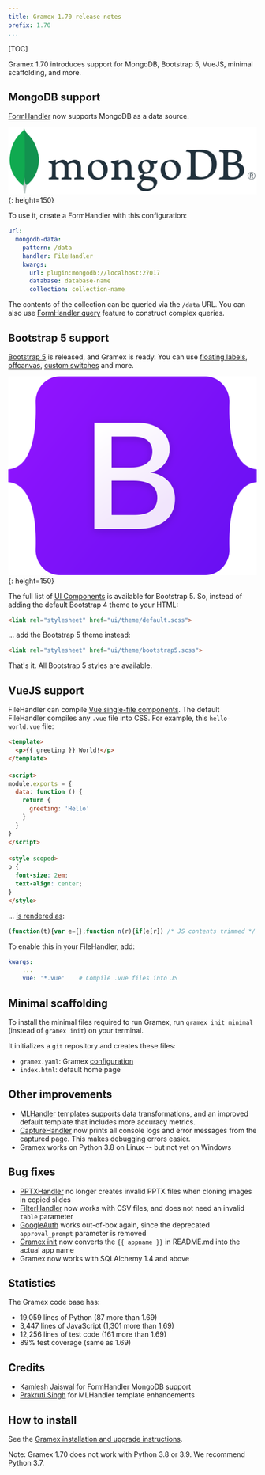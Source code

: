 ```yaml
---
title: Gramex 1.70 release notes
prefix: 1.70
...
```


[TOC]

Gramex 1.70 introduces support for MongoDB, Bootstrap 5, VueJS, minimal scaffolding, and more.


## MongoDB support

[FormHandler](../../formhandler/) now supports MongoDB as a data source.

![MongoDB logo](mongodb-logo.svg){: height=150}

To use it, create a FormHandler with this configuration:

```yaml
url:
  mongodb-data:
    pattern: /data
    handler: FileHandler
    kwargs:
      url: plugin:mongodb://localhost:27017
      database: database-name
      collection: collection-name
```

The contents of the collection can be queried via the `/data` URL. You can also use
[FormHandler query](../../formhandler/#formhandler-query) feature to construct complex queries.


## Bootstrap 5 support

[Bootstrap 5](https://getbootstrap.com/docs/5.0/getting-started/introduction/) is released, and Gramex is ready. You can use
[floating labels](https://getbootstrap.com/docs/5.0/forms/floating-labels/),
[offcanvas](https://getbootstrap.com/docs/5.0/components/offcanvas/),
[custom switches](https://getbootstrap.com/docs/5.0/forms/checks-radios/) and more.

![Bootstrap logo](bootstrap-logo.svg){: height=150}

The full list of [UI Components](../../uicomponents/) is available for Bootstrap 5. So, instead of adding the default Bootstrap 4 theme to your HTML:

```html
<link rel="stylesheet" href="ui/theme/default.scss">
```

... add the Bootstrap 5 theme instead:

```html
<link rel="stylesheet" href="ui/theme/bootstrap5.scss">
```

That's it. All Bootstrap 5 styles are available.


## VueJS support

FileHandler can compile [Vue single-file components](https://vuejs.org/v2/guide/single-file-components.html).
The default FileHandler compiles any `.vue` file into CSS. For example, this `hello-world.vue` file:

```html
<template>
  <p>{{ greeting }} World!</p>
</template>

<script>
module.exports = {
  data: function () {
    return {
      greeting: 'Hello'
    }
  }
}
</script>

<style scoped>
p {
  font-size: 2em;
  text-align: center;
}
</style>
```

... [is rendered as](../../filehandler/hello-world.vue):

```js
(function(t){var e={};function n(r){if(e[r]) /* JS contents trimmed */
```

To enable this in your FileHandler, add:

```yaml
kwargs:
    ...
    vue: '*.vue'    # Compile .vue files into JS
```


## Minimal scaffolding

To install the minimal files required to run Gramex, run `gramex init minimal` (instead of `gramex init`) on your terminal.

<link rel="stylesheet" type="text/css" href="../../node_modules/asciinema-player/resources/public/css/asciinema-player.css">
<asciinema-player src="../../init/gramex-init-minimal.rec" cols="100" rows="20" idle-time-limit="0.5" font-size=""></asciinema-player>
<script src="../../node_modules/asciinema-player/resources/public/js/asciinema-player.js"></script>

It initializes a `git` repository and creates these files:

- `gramex.yaml`: Gramex [configuration](../../config/)
- `index.html`: default home page


## Other improvements

- [MLHandler](../../mlhandler/) templates supports data transformations, and an improved default template that includes more accuracy metrics.
- [CaptureHandler](../../capturehandler/) now prints all console logs and error messages from the captured page. This makes debugging errors easier.
- Gramex works on Python 3.8 on Linux -- but not yet on Windows

## Bug fixes

- [PPTXHandler](../../pptxhandler/) no longer creates invalid PPTX files when cloning images in copied slides
- [FilterHandler](../../filterhandler/) now works with CSV files, and does not need an invalid `table` parameter
- [GoogleAuth](../../auth/#google-auth) works out-of-box again, since the deprecated `approval_prompt` parameter is removed
- [Gramex init](../../init/) now converts the `{{ appname }}` in README.md into the actual app name
- Gramex now works with SQLAlchemy 1.4 and above

## Statistics

The Gramex code base has:

- 19,059 lines of Python (87 more than 1.69)
- 3,447 lines of JavaScript (1,301 more than 1.69)
- 12,256 lines of test code (161 more than 1.69)
- 89% test coverage (same as 1.69)

## Credits

- [Kamlesh Jaiswal](https://github.com/kamleshdjango) for FormHandler MongoDB support
- [Prakruti Singh](https://github.com/prakrutisingh24) for MLHandler template enhancements

## How to install

See the [Gramex installation and upgrade instructions](../../install/).

Note: Gramex 1.70 does not work with Python 3.8 or 3.9. We recommend Python 3.7.
